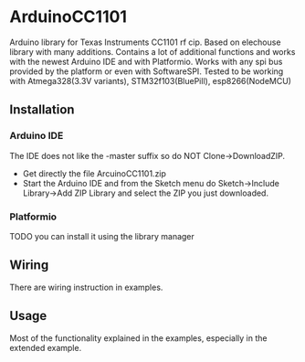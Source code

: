 # ArduinoCC1101
Arduino library for Texas Instruments CC1101 rf cip. Based on elechouse library with many additions. Contains a lot of additional functions
and works with the newest Arduino IDE and with Platformio. Works with any spi bus provided by the platform or even with SoftwareSPI. Tested to be working with Atmega328(3.3V variants), STM32f103(BluePill), esp8266(NodeMCU)

## Installation
### Arduino IDE
The IDE does not like the -master suffix so do NOT Clone->DownloadZIP. 
* Get directly the file ArcuinoCC1101.zip
* Start the Arduino IDE and from the Sketch menu do Sketch->Include Library->Add ZIP Library and select the ZIP you just downloaded.
### Platformio
TODO you can install it using the library manager

## Wiring
There are wiring instruction in examples.

## Usage
Most of the functionality explained in the examples, especially in the extended example. 


